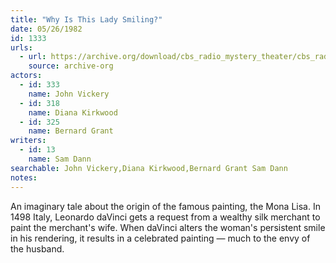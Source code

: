 ```yaml
---
title: "Why Is This Lady Smiling?"
date: 05/26/1982
id: 1333
urls: 
  - url: https://archive.org/download/cbs_radio_mystery_theater/cbs_radio_mystery_theater-1301-1350.zip/cbs_radio_mystery_theater-1301-1350%2Fcbsrmt_1333_why_is_this_lady_smiling.mp3
    source: archive-org
actors:  
  - id: 333
    name: John Vickery  
  - id: 318
    name: Diana Kirkwood  
  - id: 325
    name: Bernard Grant
writers:  
  - id: 13
    name: Sam Dann
searchable: John Vickery,Diana Kirkwood,Bernard Grant Sam Dann
notes:  
---
```

An imaginary tale about the origin of the famous painting, the Mona Lisa. In 1498 Italy, Leonardo daVinci gets a request from a wealthy silk merchant to paint the merchant's wife. When daVinci alters the woman's persistent smile in his rendering, it results in a celebrated painting — much to the envy of the husband.